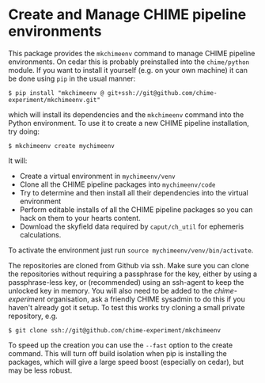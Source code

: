 # Create and Manage CHIME pipeline environments

This package provides the `mkchimeenv` command to manage CHIME pipeline
environments. On cedar this is probably preinstalled into the `chime/python`
module. If you want to install it yourself (e.g. on your own machine) it can be
done using `pip` in the usual manner:
```
$ pip install "mkchimeenv @ git+ssh://git@github.com/chime-experiment/mkchimeenv.git"
```
which will install its dependencies and the `mkchimeenv` command into the
Python environment. To use it to create a new CHIME pipeline installation, try
doing:
```
$ mkchimeenv create mychimeenv
```

It will:
- Create a virtual environment in `mychimeenv/venv`
- Clone all the CHIME pipeline packages into `mychimeenv/code`
- Try to determine and then install all their dependencies into the virtual
  environment
- Perform editable installs of all the CHIME pipeline packages so you can hack
  on them to your hearts content.
- Download the skyfield data required by `caput/ch_util` for ephemeris
  calculations.

To activate the environment just run `source mychimeenv/venv/bin/activate`.

The repositories are cloned from Github via ssh. Make sure you can clone the
repositories without requiring a passphrase for the key, either by using a
passphrase-less key, or (recommended) using an ssh-agent to keep the unlocked
key in memory. You will also need to be added to the *chime-experiment*
organisation, ask a friendly CHIME sysadmin to do this if you haven't already
got it setup. To test this works try cloning a small private repository, e.g.
```
$ git clone ssh://git@github.com/chime-experiment/mkchimeenv
```

To speed up the creation you can use the `--fast` option to the create command.
This will turn off build isolation when pip is installing the packages, which
will give a large speed boost (especially on cedar), but may be less robust.
